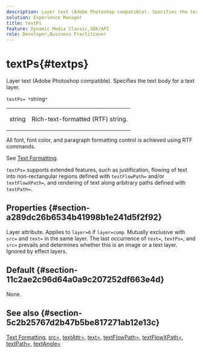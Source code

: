 ```yaml
---
description: Layer text (Adobe Photoshop compatible). Specifies the text body for a text layer.
solution: Experience Manager
title: textPs
feature: Dynamic Media Classic,SDK/API
role: Developer,Business Practitioner
---
```


# textPs{#textps}

Layer text (Adobe Photoshop compatible). Specifies the text body for a text layer.

 `textPs= *`string`*`

<table id="simpletable_4E2D08FD4EEC4EDC9EFE9F6F2E22DB0C"> 
 <tr class="strow"> 
  <td class="stentry"> <p><span class="codeph"><span class="varname"> string</span> </span> </p> </td> 
  <td class="stentry"> <p>Rich-text-formatted (RTF) string. </p></td> 
 </tr> 
</table>

All font, font color, and paragraph formatting control is achieved using RTF commands.

See [Text Formatting](../../../../../is-api/http-ref/image-serving-api-ref/c-http-protocol-reference/c-text-formatting/c-text-formatting.md#concept-0d3136db7f6f49668274541cd4b6364c).

`textPs=` supports extended features, such as justification, flowing of text into non-rectangular regions defined with `textFlowPath=` and/or `textFlowXPath=`, and rendering of text along arbitrary paths defined with `textPath=`.

## Properties {#section-a289dc26b6534b41998b1e241d5f2f92}

Layer attribute. Applies to `layer=0` if `layer=comp`. Mutually exclusive with `src=` and `text=` in the same layer. The last occurrence of `text=`, `textPs=`, and `src=` prevails and determines whether this is an image or a text layer. Ignored by effect layers.

## Default {#section-11c2ae2c96d64a0a9c207252df663e4d}

None.

## See also {#section-5c2b25767d2b47b5be817271ab12e13c}

[Text Formatting](../../../../../is-api/http-ref/image-serving-api-ref/c-http-protocol-reference/c-text-formatting/c-text-formatting.md#concept-0d3136db7f6f49668274541cd4b6364c), [src=](../../../../../is-api/http-ref/image-serving-api-ref/c-http-protocol-reference/c-command-reference/r-src.md#reference-f6506637778c4c69bf106a7924a91ab1), [textAttr=](../../../../../is-api/http-ref/image-serving-api-ref/c-http-protocol-reference/c-command-reference/r-textattr.md#reference-ff00484fa3244286abeff34911f7ec0d), [text=](../../../../../is-api/http-ref/image-serving-api-ref/c-http-protocol-reference/c-command-reference/r-text.md#reference-84634052e48548539a1ef63cbe41f22f), [textFlowPath=](../../../../../is-api/http-ref/image-serving-api-ref/c-http-protocol-reference/c-command-reference/r-textflowpath.md#reference-0b8d9493d71342f0b6a64a6d221584ef), [textFlowXPath=](../../../../../is-api/http-ref/image-serving-api-ref/c-http-protocol-reference/c-command-reference/r-textflowxpath.md#reference-c55d4e41a28f40aca6a24ca218c28542), [textPath=](../../../../../is-api/http-ref/image-serving-api-ref/c-http-protocol-reference/c-command-reference/r-textpath.md#reference-b09cc0902dff4725bdb54d5da4076ccd), [textAngle=](../../../../../is-api/http-ref/image-serving-api-ref/c-http-protocol-reference/c-command-reference/r-textangle.md#reference-447f624c0e764d0cb5c75846d1b44d15) 
